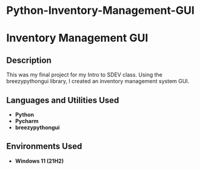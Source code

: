 # Python-Inventory-Management-GUI
<h1>Inventory Management GUI</h1>

<h2>Description</h2>
This was my final project for my Intro to SDEV class. Using the breezypythongui library, I created an inventory management system GUI.
<br />


<h2>Languages and Utilities Used</h2>

- <b>Python</b> 
- <b>Pycharm</b>
- <b>breezypythongui<b>
<h2>Environments Used </h2>

- <b>Windows 11</b> (21H2)
